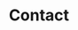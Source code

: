 ---
layout: Contact
title: Contact
mainMenu:
  include: true
  order: 10000
meta:
  title: Contact
  tags:
  # - name: description
  #   content: Conteúdo do meta content.
---